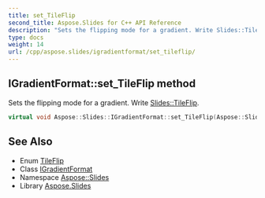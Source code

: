 ```yaml
---
title: set_TileFlip
second_title: Aspose.Slides for C++ API Reference
description: "Sets the flipping mode for a gradient. Write Slides::TileFlip."
type: docs
weight: 14
url: /cpp/aspose.slides/igradientformat/set_tileflip/
---
```

## IGradientFormat::set_TileFlip method


Sets the flipping mode for a gradient. Write [Slides::TileFlip](../../tileflip/).

```cpp
virtual void Aspose::Slides::IGradientFormat::set_TileFlip(Aspose::Slides::TileFlip value)=0
```

## See Also

* Enum [TileFlip](../../tileflip/)
* Class [IGradientFormat](../)
* Namespace [Aspose::Slides](../../)
* Library [Aspose.Slides](../../../)
